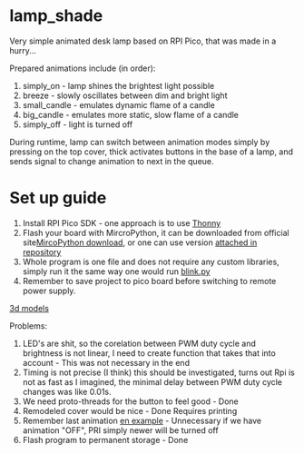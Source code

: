 # lamp_shade

Very simple animated desk lamp based on RPI Pico, that was made in a hurry... 

Prepared animations include (in order):
1. simply_on - lamp shines the brightest light possible
2. breeze - slowly oscillates between dim and bright light 
3. small_candle - emulates dynamic flame of a candle
4. big_candle - emulates more static, slow flame of a candle
5. simply_off - light is turned off

During runtime, lamp can switch between animation modes simply by pressing on the top cover, thick activates buttons in the base of a lamp, and sends signal to change animation to next in the queue.

# Set up guide
1. Install RPI Pico SDK - one approach is to use [Thonny](https://thonny.org/)
2. Flash your board with  MircroPython, it can be downloaded from official site[MircoPython download](https://www.raspberrypi.com/documentation/microcontrollers/micropython.html), or one can use version [attached in repository](./RPI_PICO-20241129-v1.24.1.uf2)
3. Whole program is one file and does not require any custom libraries, simply run it the same way one would run [blink.py](https://projects.raspberrypi.org/en/projects/getting-started-with-the-pico/5)
4. Remember to save project to pico board before switching to remote power supply. 

[3d models](https://a360.co/41rl0oj)

Problems:
1. LED's are shit, so the corelation between PWM duty cycle and brightness is not linear, I need to create function that takes that into account - This was not necessary in the end 
2. Timing is not precise (I think) this should be investigated, turns out Rpi is not as fast as I imagined, the minimal delay between PWM duty cycle changes was like 0.01s. 
3. We need proto-threads for the button to feel good - Done
4. Remodeled cover would be nice - Done Requires printing
5. Remember last animation [en example](https://electrocredible.com/rpi-pico-save-data-permanently-flash-micropython/) - Unnecessary if we have animation "OFF", PRI simply newer will be turned off 
6. Flash program to permanent storage - Done
